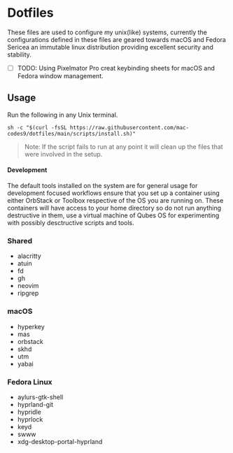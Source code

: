 # Dotfiles

These files are used to configure my unix(like) systems, currently the configurations defined in these files are geared towards macOS and Fedora Sericea an immutable linux distribution providing excellent security and stability.

- [ ] TODO: Using Pixelmator Pro creat keybinding sheets for macOS and Fedora window management.

## Usage

Run the following in any Unix terminal.

```
sh -c "$(curl -fsSL https://raw.githubusercontent.com/mac-codes9/dotfiles/main/scripts/install.sh)"
```

> Note: If the script fails to run at any point it will clean up the files that were involved in the setup.

#### Development

The default tools installed on the system are for general usage for development focused workflows ensure that you set up a container using either OrbStack or Toolbox respective of the OS you are running on.
These containers will have access to your home directory so do not run anything destructive in them, use a virtual machine of Qubes OS for experimenting with possibly desctructive scripts and tools.

### Shared

- alacritty
- atuin
- fd
- gh
- neovim
- ripgrep

### macOS

- hyperkey
- mas
- orbstack
- skhd
- utm
- yabai

### Fedora Linux

- aylurs-gtk-shell
- hyprland-git
- hypridle
- hyprlock
- keyd
- swww
- xdg-desktop-portal-hyprland 
